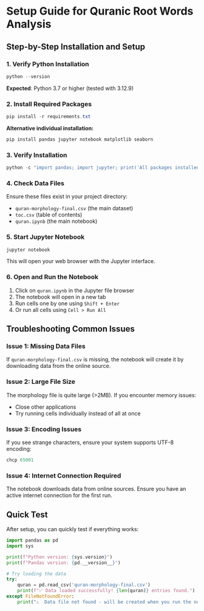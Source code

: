 # Setup Guide for Quranic Root Words Analysis

## Step-by-Step Installation and Setup

### 1. Verify Python Installation
```powershell
python --version
```
**Expected**: Python 3.7 or higher (tested with 3.12.9)

### 2. Install Required Packages
```powershell
pip install -r requirements.txt
```

**Alternative individual installation:**
```powershell
pip install pandas jupyter notebook matplotlib seaborn
```

### 3. Verify Installation
```powershell
python -c "import pandas; import jupyter; print('All packages installed successfully!')"
```

### 4. Check Data Files
Ensure these files exist in your project directory:
- `quran-morphology-final.csv` (the main dataset)
- `toc.csv` (table of contents)
- `quran.ipynb` (the main notebook)

### 5. Start Jupyter Notebook
```powershell
jupyter notebook
```
This will open your web browser with the Jupyter interface.

### 6. Open and Run the Notebook
1. Click on `quran.ipynb` in the Jupyter file browser
2. The notebook will open in a new tab
3. Run cells one by one using `Shift + Enter`
4. Or run all cells using `Cell > Run All`

## Troubleshooting Common Issues

### Issue 1: Missing Data Files
If `quran-morphology-final.csv` is missing, the notebook will create it by downloading data from the online source.

### Issue 2: Large File Size
The morphology file is quite large (>2MB). If you encounter memory issues:
- Close other applications
- Try running cells individually instead of all at once

### Issue 3: Encoding Issues
If you see strange characters, ensure your system supports UTF-8 encoding:
```powershell
chcp 65001
```

### Issue 4: Internet Connection Required
The notebook downloads data from online sources. Ensure you have an active internet connection for the first run.

## Quick Test
After setup, you can quickly test if everything works:

```python
import pandas as pd
import sys

print(f"Python version: {sys.version}")
print(f"Pandas version: {pd.__version__}")

# Try loading the data
try:
    quran = pd.read_csv('quran-morphology-final.csv')
    print(f"✅ Data loaded successfully! {len(quran)} entries found.")
except FileNotFoundError:
    print("⚠️  Data file not found - will be created when you run the notebook")
``` 